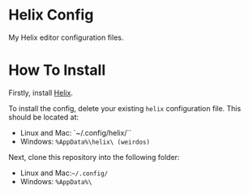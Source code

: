 # Helix Config
My Helix editor configuration files.

# How To Install

Firstly, install [Helix](https://docs.helix-editor.com/master/install.html).

To install the config, delete your existing `helix` configuration file. This should be located at:

- Linux and Mac: `~/.config/helix/``
- Windows: `%AppData%\helix\ (weirdos)`

Next, clone this repository into the following folder:

- Linux and Mac:`~/.config/`
- Windows: `%AppData%\`
